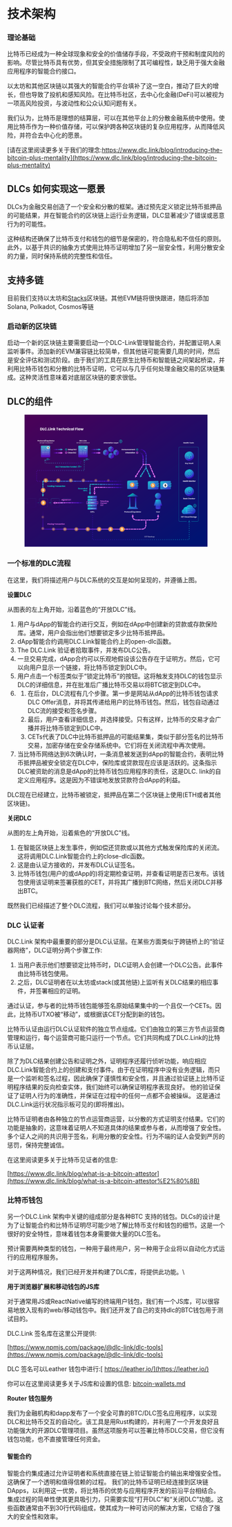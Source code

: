 # 技术架构

### 理论基础

比特币已经成为一种全球现象和安全的价值储存手段，不受政府干预和制度风险的影响。尽管比特币具有优势，但其安全措施限制了其可编程性，缺乏用于强大金融应用程序的智能合约接口。

以太坊和其他区块链以其强大的智能合约平台填补了这一空白，推动了巨大的增长，但也导致了投机和感知风险。在比特币社区，去中心化金融(DeFi)可以被视为一项高风险投资，与波动性和公众认知问题有关。

我们认为，比特币是理想的结算层，可以在其他平台上的分散金融系统中使用。使用比特币作为一种价值存储，可以保护跨各种区块链的复杂应用程序，从而降低风险，并符合去中心化的愿景。

[请在这里阅读更多关于我们的理念:https://www.dlc.link/blog/introducing-the-bitcoin-plus-mentality](https://www.dlc.link/blog/introducing-the-bitcoin-plus-mentality)​

## DLCs 如何实现这一愿景

DLCs为金融交易创造了一个安全和分散的框架。通过预先定义锁定比特币抵押品的可能结果，并在智能合约的区块链上运行业务逻辑，DLC显著减少了错误或恶意行为的可能性。

这种结构还确保了比特币支付和钱包的细节是保密的，符合隐私和不信任的原则。此外，以基于共识的抽象方式使用比特币证明增加了另一层安全性，利用分散安全的力量，同时保持系统的完整性和信任。

## 支持多链

目前我们支持以太坊和[Stacks](https://www.stacks.co/)区块链。其他EVM链将很快跟进，随后将添加Solana, Polkadot, Cosmos等链

### 启动新的区块链

启动一个新的区块链主要需要启动一个DLC-Link管理智能合约，并配置证明人来监听事件。添加新的EVM兼容链比较简单，但其他链可能需要几周的时间，然后是安全评估和测试阶段。由于我们的工具在原生比特币和智能链之间架起桥梁，并利用比特币钱包和分散的比特币证明，它可以与几乎任何处理金融交易的区块链集成。这种灵活性意味着对底层区块链的要求很低。

## DLC的组件

<figure><img src="../.gitbook/assets/DLC.Link_TechnicalFlow_latest.png" alt=""><figcaption></figcaption></figure>

### 一个标准的DLC流程

在这里，我们将描述用户与DLC系统的交互是如何呈现的，并遵循上图。

**设置DLC**

从图表的左上角开始，沿着蓝色的“开放DLC”线。

1. 用户与dApp的智能合约进行交互，例如在dApp中创建新的贷款或存款保险库。通常，用户会指出他们想要锁定多少比特币抵押品。
2. dApp智能合约调用DLC.Link智能合约上的open-dlc函数。
3. The DLC.Link 验证者拾取事件，并发布DLC公告。
4. 一旦交易完成，dApp合约可以乐观地假设该公告存在于证明方。然后，它可以向用户显示一个链接，将比特币锁定到DLC中。
5. 用户点击一个标签类似于“锁定比特币”的按钮。这将触发支持DLC的钱包显示DLC的详细信息，并在批准后广播比特币交易以将BTC锁定到DLC中。
6.
   1. &#x20;在后台，DLC流程有几个步骤。第一步是网站从dApp的比特币钱包请求DLC Offer消息，并将其传递给用户的比特币钱包。然后，钱包自动通过DLC流的接受和签名步骤。
   2. 最后，用户查看详细信息，并选择接受。只有这样，比特币的交易才会广播并将比特币锁定到DLC中。
   3. CETs代表了DLC中比特币抵押品的可能结果集，类似于部分签名的比特币交易，加密存储在安全存储系统中。它们将在关闭流程中再次使用。
7. 当比特币网络达到6次确认时，一条消息被发送到dApp的智能合约，表明比特币抵押品被安全锁定在DLC中，保险库或贷款现在应该是活跃的。这条指示DLC被资助的消息是dApp的比特币钱包应用程序的责任，这是DLC. link的自定义应用程序。这是因为不错误地发放贷款符合dApp的利益。

DLC现在已经建立，比特币被锁定，抵押品在第二个区块链上使用(ETH或者其他区块链)。

**关闭DLC**

从图的左上角开始，沿着紫色的“开放DLC”线。

1. 在智能区块链上发生事件，例如偿还贷款或以其他方式触发保险库的关闭流。这将调用DLC.Link智能合约上的close-dlc函数。
2. 这是由认证方接收的，并发布DLC认证签名。
3. 比特币钱包(用户的或dApp的)将定期检查证明，并查看证明是否已发布。该钱包使用该证明来签署获胜的CET，并将其广播到BTC网络，然后关闭DLC并移出BTC。

既然我们已经描述了整个DLC流程，我们可以单独讨论每个技术部分。

### DLC 认证者

DLC.Link 架构中最重要的部分是DLC认证层。在某些方面类似于跨链桥上的“验证器网络”，DLC证明分两个步骤工作:

1. 当用户表示他们想要锁定比特币时，DLC证明人会创建一个DLC公告。此事件由比特币钱包使用。
2. 之后，DLC证明者在以太坊或stack(或其他链)上监听有关DLC结果的相应事件，并签署相应的证明。

通过认证，参与者的比特币钱包能够签名原始结果集中的一个且仅一个CETs。因此，比特币UTXO被“移动”，或根据该CET分配到新的钱包。

比特币认证由运行DLC认证软件的独立节点组成。它们由独立的第三方节点运营商管理和运行，每个运营商可能只运行一个节点。它们共同构成了DLC.Link的比特币认证层。

除了为DLC结果创建公告和证明之外，证明程序还履行侦听功能，响应相应DLC.Link智能合约上的创建和支付事件。由于在证明程序中没有业务逻辑，而只是一个监听和签名过程，因此确保了谨慎性和安全性，并且通过验证链上比特币证明程序结果的反向检查实体，我们始终可以确保证明程序表现良好。 他的验证保证了证明人行为的准确性，并保证在过程中的任何一点都不会被操纵。 这是通过DLC.Link运行状况指示板可见的(即将推出)。

比特币证明者由各种独立的节点运营商运营，以分散的方式证明支付结果。它们的功能是抽象的，这意味着证明人不知道具体的结果或参与者，从而增强了安全性。多个证人之间的共识用于签名，利用分散的安全性。行为不端的证人会受到严厉的惩罚，保持完整诚信。

在这里阅读更多关于比特币见证者的信息:

[https://www.dlc.link/blog/what-is-a-bitcoin-attestor​](https://www.dlc.link/blog/what-is-a-bitcoin-attestor%E2%80%8B)

### 比特币钱包

另一个DLC.Link 架构中关键的组成部分是各种BTC 支持的钱包。DLCs的设计是为了让智能合约和比特币证明尽可能少地了解比特币支付和钱包的细节。这是一个很好的安全特性，意味着钱包本身需要做大量的DLC签名。

预计需要两种类型的钱包，一种用于最终用户，另一种用于企业将以自动化方式运行的应用程序服务。

对于这两种情况，我们已经开发并构建了DLC库，将提供此功能。\


**用于浏览器扩展和移动钱包的JS库**

对于通常用JS或ReactNative编写的终端用户钱包，我们有一个JS库，可以很容易地放入现有的web/移动钱包中。我们还开发了自己的支持dlc的BTC钱包用于测试目的。

DLC.Link 签名库在这里公开提供:

[https://www.npmjs.com/package/@dlc-link/dlc-tools](https://www.npmjs.com/package/@dlc-link/dlc-tools)​

DLC 签名可以Leather 钱包中进行:[ https://leather.io/](https://leather.io/)​

你可以在这里阅读更多关于JS库和设置的信息: [bitcoin-wallets.md](../architecture/installation-and-setup/bitcoin-wallets.md "mention")

**Router 钱包服务**

我们为金融机构和dapp发布了一个安全可靠的BTC/DLC签名应用程序，以实现DLC和比特币交互的自动化。该工具是用Rust构建的，并利用了一个开发良好且功能强大的开源DLC管理项目。虽然这项服务可以签署比特币DLC交易，但它没有钱包功能，也不直接管理任何资金。

#### 智能合约

智能合约集成通过允许证明者和系统直接在链上验证智能合约输出来增强安全性。这确保了一个透明和值得信赖的过程。 我们的比特币证明已经连接到区块链DApps，以利用这一优势，将比特币的优势与应用程序开发的前沿平台相结合。集成过程的简单性使其更具吸引力，只需要实现“打开DLC”和“关闭DLC”功能。这些函数通常由不到30行代码组成，使其成为一种可访问的解决方案，它结合了强大的安全性和效率。
